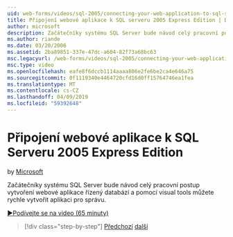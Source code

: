 ```yaml
---
uid: web-forms/videos/sql-2005/connecting-your-web-application-to-sql-server-2005-express-edition
title: Připojení webové aplikace k SQL serveru 2005 Express Edition | Dokumentace Microsoftu
author: microsoft
description: Začátečníky systému SQL Server bude návod celý pracovní postup vytvoření webové aplikace řízený databází a pomocí nástrojů visual tools můžete rychle vytvořit administrat...
ms.author: riande
ms.date: 03/20/2006
ms.assetid: 2ba89851-337e-47dc-a604-82f73a68bc63
msc.legacyurl: /web-forms/videos/sql-2005/connecting-your-web-application-to-sql-server-2005-express-edition
msc.type: video
ms.openlocfilehash: eafe8f6dccb1114aaaa806e2fe6be2ca4e646a75
ms.sourcegitcommit: 0f1119340e4464720cfd16d0ff15764746ea1fea
ms.translationtype: MT
ms.contentlocale: cs-CZ
ms.lasthandoff: 04/09/2019
ms.locfileid: "59392648"
---
```

# <a name="connecting-your-web-application-to-sql-server-2005-express-edition"></a>Připojení webové aplikace k SQL Serveru 2005 Express Edition

by [Microsoft](https://github.com/microsoft)

Začátečníky systému SQL Server bude návod celý pracovní postup vytvoření webové aplikace řízený databází a pomocí visual tools můžete rychle vytvořit aplikaci pro správu.

[&#9654;Podívejte se na video (65 minuty)](https://channel9.msdn.com/Blogs/ASP-NET-Site-Videos/connecting-your-web-application-to-sql-server-2005-express-edition)

> [!div class="step-by-step"]
> [Předchozí](understanding-security-and-network-connectivity.md)
> [další](using-sql-server-management-studio.md)
